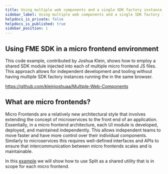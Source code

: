 ```yaml
---
title: Using multiple web components and a single SDK factory instance
sidebar_label: Using multiple web components and a single SDK factory instance
helpdocs_is_private: false
helpdocs_is_published: true
sidebar_position: 1
---
```


<p>
  <button hidden style={{borderRadius:'8px', border:'1px', fontFamily:'Courier New', fontWeight:'800', textAlign:'left'}}> help.split.io link: https://help.split.io/hc/en-us/articles/17187557200525-Using-Split-with-multiple-web-components-and-a-single-factory-instance </button>
</p>

## Using FME SDK in a micro frontend environment
This code example, contributed by Joshua Klein, shows how to employ a shared SDK module injected into each of multiple micro frontend JS files. This approach allows for independent development and tooling without having multiple SDK factory instances running the in the same browser.

https://github.com/kleinjoshuaa/Multiple-Web-Components 

## What are micro frontends?
Micro Frontends are a relatively new architectural style that involves extending the concept of microservices to the front end of an application. Essentially, in a micro frontend architecture, each UI module is developed, deployed, and maintained independently. This allows independent teams to move faster and have more control over their individual components. Similarly to microservices this requires well-defined interfaces and APIs to ensure that intercommunication between micro frontends scales and is maintainable.

In this [example](https://github.com/kleinjoshuaa/Multiple-Web-Components) we will show how to use Split as a shared utility that is in scope for each micro frontend.